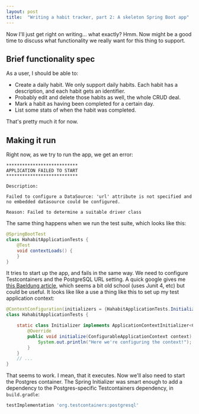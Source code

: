 ```yaml
---
layout: post
title:  "Writing a habit tracker, part 2: A skeleton Spring Boot app"
---
```


Now I'll just get right on writing... what exactly? Hmm. Now might be a good time to discuss what functionality we really want for this thing to support.

## Brief functionality spec

As a user, I should be able to:
* Create a daily habit. We only support daily habits. Each habit has a description, and each habit gets an identifier.
* Probably edit and delete those habits as well, the whole CRUD deal.
* Mark a habit as having been completed for a certain day.
* List some stats of when the habit was completed.

That's pretty much it for now.

## Making it run

Right now, as we try to run the app, we get an error:

```
***************************
APPLICATION FAILED TO START
***************************

Description:

Failed to configure a DataSource: 'url' attribute is not specified and no embedded datasource could be configured.

Reason: Failed to determine a suitable driver class
```

The same thing happens when we run the test suite, which looks like this:

```java
@SpringBootTest
class HahabitApplicationTests {
    @Test
    void contextLoads() {
    }
}
```

It tries to start up the app, and fails in the same way. We need to configure Testcontainers and the PostgreSQL URL setting. A quick google gives me [this Baeldung article](https://www.baeldung.com/spring-boot-testcontainers-integration-test), which seems a bit old school (uses Junit 4, etc) but could be useful. It looks like like a use a thing like this to set up my test application context:

```java
@ContextConfiguration(initializers = {HahabitApplicationTests.Initializer.class})
class HahabitApplicationTests {

    static class Initializer implements ApplicationContextInitializer<ConfigurableApplicationContext> {
        @Override
        public void initialize(ConfigurableApplicationContext context) {
            System.out.println("Here we're configuring the context!");
        }
    }
    // ...
}
```

That seems to work. I mean, that it executes. Now we'll also need to start the Postgres container. The Spring Initializer was smart enough to add a dependency to the Postgres-specific Testcontainers dependency, in `build.gradle`:

```groovy
testImplementation 'org.testcontainers:postgresql'
```


